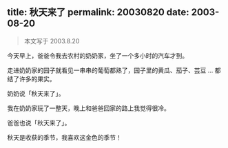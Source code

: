 title: 秋天来了
permalink: 20030820
date: 2003-08-20
---

> 本文写于 2003.8.20

今天早上，爸爸令我去农村的奶奶家，坐了一个多小时的汽车才到。

走进奶奶家的园子就看见一串串的葡萄都熟了，园子里的黄瓜、茄子、芸豆 ... 都结了许多的果实。

奶奶说「秋天来了」。

我在奶奶家玩了一整天，晚上和爸爸回家的路上我觉得很冷。

爸爸也说「秋天来了」。

秋天是收获的季节，我喜欢这金色的季节！
